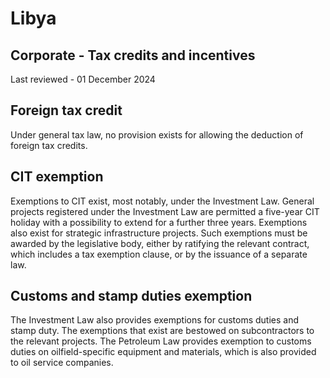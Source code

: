 # Libya
## Corporate - Tax credits and incentives
Last reviewed - 01 December 2024
## Foreign tax credit
Under general tax law, no provision exists for allowing the deduction of foreign tax credits.
## CIT exemption
Exemptions to CIT exist, most notably, under the Investment Law. General projects registered under the Investment Law are permitted a five-year CIT holiday with a possibility to extend for a further three years.
Exemptions also exist for strategic infrastructure projects. Such exemptions must be awarded by the legislative body, either by ratifying the relevant contract, which includes a tax exemption clause, or by the issuance of a separate law.
## Customs and stamp duties exemption
The Investment Law also provides exemptions for customs duties and stamp duty. The exemptions that exist are bestowed on subcontractors to the relevant projects.
The Petroleum Law provides exemption to customs duties on oilfield-specific equipment and materials, which is also provided to oil service companies.
